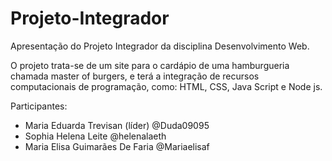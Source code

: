 # Projeto-Integrador

Apresentação do Projeto Integrador da disciplina Desenvolvimento Web.

O projeto trata-se de um site para o cardápio de uma hamburgueria chamada master of burgers, e terá a integração de recursos computacionais de programação, como: HTML, CSS, Java Script e Node js.

Participantes:

- Maria Eduarda Trevisan (líder) @Duda09095
- Sophia Helena Leite @helenalaeth
- Maria Elisa Guimarães De Faria @Mariaelisaf
